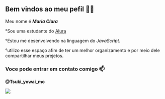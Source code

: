 ## Bem vindos ao meu pefil 💜🖤

Meu nome é **_Maria Clara_**

°Sou uma estudante do [Alura](https://alura.com.br)

°Estou me desenvolvendo na linguagem do _JavaScript_.

°utilizo esse espaço afim de ter um melhor organizamento e por meio dele compartilhar meus prejetos.

### Voce pode entrar em contato comigo 📫

**@Tsuki_yowai_mo**

![](https://media1.tenor.com/m/1aOJTp7ltEMAAAAC/luffy-one-piece.gif)
